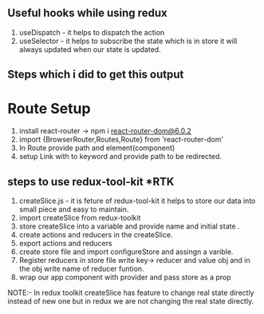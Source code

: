 ## Useful hooks while using redux 
1. useDispatch - it helps to dispatch the action 
2. useSelector - it helps to subscribe the state which is in store it will always updated when our state is updated.
 


## Steps which i did to get this output
   # Route Setup
1. install react-router -> npm i react-router-dom@6.0.2
2. import {BrowserRouter,Routes,Route} from 'react-router-dom'
3. In Route provide path and element(component)
4. setup Link with to keyword and provide path to be redirected.

## steps to use redux-tool-kit *RTK
1. createSlice.js - it is feture of redux-tool-kit it helps to store our data into small piece and easy to maintain.
2. import createSlice from redux-toolkit 
3. store createSlice into a variable and provide name and initial state .
4. create actions and reducers in the createSlice.
5. export actions and reducers
6. create store file and import configureStore and assingn a varible.
7. Register reducers in store file write key-> reducer and value obj and in the obj write name of reducer funtion.
8. wrap our app component with provider and pass store as a prop



NOTE:- In redux toolkit createSlice has feature to change real state directly instead of new one but in redux we are not changing the real state directly.